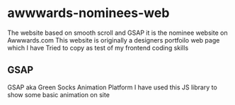 # awwwards-nominees-web
The website based on smooth scroll and GSAP it is the nominee website on Awwwards.com 
This website is originally a designers portfoilo web page which I have Tried to copy as test of my frontend coding skills

## GSAP 
GSAP aka Green Socks Animation Platform I have used this JS library to show some basic animation on site 
